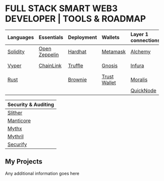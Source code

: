 
# FULL STACK SMART WEB3 DEVELOPER | TOOLS & ROADMAP




| Languages | Essentials | Deployment | Wallets | Layer 1 connections | Front End |
| :--- | :--- |:--- |:--- | :--- | :--- |
| [Solidity](https://docs.soliditylang.org/en/v0.8.17/) | [Open Zeppelin](https://www.openzeppelin.com/) | [Hardhat](https://hardhat.org/) | [Metamask](https://metamask.io/) | [Alchemy](https://www.alchemy.com/)| [Web3 JS](https://web3js.readthedocs.io/en/v1.8.0/) |
| [Vyper](https://vyper.readthedocs.io/en/stable/) | [ChainLink](https://chain.link/) | [Truffle](https://trufflesuite.com/truffle/) | [Gnosis](https://gnosis-safe.io/) | [Infura](https://infura.io/) | [Ether JS](https://docs.ethers.io/v5/) |
| [Rust](https://www.rust-lang.org/) |  | [Brownie](https://eth-brownie.readthedocs.io/en/stable/package-manager.html) | [Trust Wallet](https://trustwallet.com/) | [Moralis](https://moralis.io/)| [Moralis](https://moralis.io/) | 
|  | |  | | [QuickNode](quicknode.com/guides) | [Drizzle](https://trufflesuite.com/drizzle/) | 

| Security & Auditing| 
| :--- |
 | [Slither](https://github.com/crytic/slither) |
 | [Manticore](https://github.com/trailofbits/manticore) |
 | [Mythx](https://mythx.io/) |
 | [Mythril](https://github.com/ConsenSys/mythril) |
 | [Securify](https://github.com/eth-sri/securify2) |



## My Projects

Any additional information goes here

